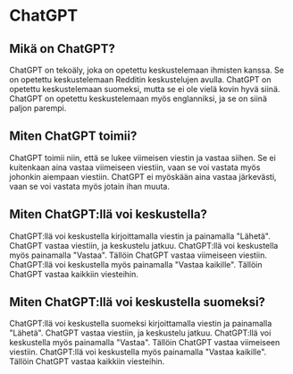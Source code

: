 # ChatGPT

## Mikä on ChatGPT?

ChatGPT on tekoäly, joka on opetettu keskustelemaan ihmisten kanssa. Se on opetettu keskustelemaan Redditin keskustelujen avulla. ChatGPT on opetettu keskustelemaan suomeksi, mutta se ei ole vielä kovin hyvä siinä. ChatGPT on opetettu keskustelemaan myös englanniksi, ja se on siinä paljon parempi.

## Miten ChatGPT toimii?

ChatGPT toimii niin, että se lukee viimeisen viestin ja vastaa siihen. Se ei kuitenkaan aina vastaa viimeiseen viestiin, vaan se voi vastata myös johonkin aiempaan viestiin. ChatGPT ei myöskään aina vastaa järkevästi, vaan se voi vastata myös jotain ihan muuta.

## Miten ChatGPT:llä voi keskustella?

ChatGPT:llä voi keskustella kirjoittamalla viestin ja painamalla "Lähetä". ChatGPT vastaa viestiin, ja keskustelu jatkuu. ChatGPT:llä voi keskustella myös painamalla "Vastaa". Tällöin ChatGPT vastaa viimeiseen viestiin. ChatGPT:llä voi keskustella myös painamalla "Vastaa kaikille". Tällöin ChatGPT vastaa kaikkiin viesteihin.

## Miten ChatGPT:llä voi keskustella suomeksi?

ChatGPT:llä voi keskustella suomeksi kirjoittamalla viestin ja painamalla "Lähetä". ChatGPT vastaa viestiin, ja keskustelu jatkuu. ChatGPT:llä voi keskustella myös painamalla "Vastaa". Tällöin ChatGPT vastaa viimeiseen viestiin. ChatGPT:llä voi keskustella myös painamalla "Vastaa kaikille". Tällöin ChatGPT vastaa kaikkiin viesteihin.